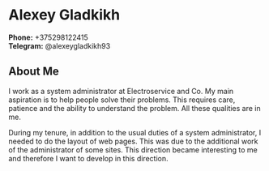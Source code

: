 # Alexey Gladkikh <br>

**Phone:** +375298122415  <br>
**Telegram:** @alexeygladkikh93

## About Me
I work as a system administrator at Electroservice and Co. My main aspiration is to help people solve their problems. This requires care, patience and the ability to understand the problem. All these qualities are in me.

During my tenure, in addition to the usual duties of a system administrator, I needed to do the layout of web pages. This was due to the additional work of the administrator of some sites. This direction became interesting to me and therefore I want to develop in this direction.
